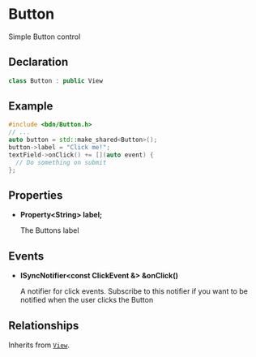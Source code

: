 # Button

Simple Button control

## Declaration

```C++
class Button : public View
```

## Example

```C++
#include <bdn/Button.h>
// ...
auto button = std::make_shared<Button>();
button->label = "Click me!";
textField->onClick() += [](auto event) {
  // Do something on submit
};
```

## Properties

* **Property<String\> label;**
	
	The Buttons label

## Events

* **ISyncNotifier<const ClickEvent &\> &onClick()**

	A notifier for click events. Subscribe to this notifier if you want to be notified when the user clicks the Button

## Relationships

Inherits from [`View`](view.md).

